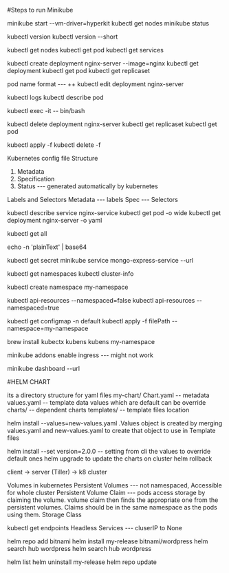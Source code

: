 #Steps to run Minikube 

minikube start --vm-driver=hyperkit
kubectl get nodes
minikube status

kubectl version
kubectl version --short

kubectl get nodes
kubectl get pod
kubectl get services

kubectl create deployment nginx-server --image=nginx
kubectl get deployment
kubectl get pod
kubectl get replicaset

pod name format --- <deploymentName>+<replicaSetHash>+<podId>
kubectl edit deployment nginx-server

kubectl logs <pod name>
kubectl describe pod <pod name>

kubectl exec -it <pod name> -- bin/bash

kubectl delete deployment nginx-server
kubectl get replicaset
kubectl get pod

kubectl apply -f <filepath>
kubectl delete -f <filepath>

Kubernetes config file Structure
1. Metadata
2. Specification
3. Status --- generated automatically by kubernetes

Labels and Selectors
Metadata --- labels
Spec --- Selectors

kubectl describe service nginx-service
kubectl get pod -o wide
kubectl get deployment nginx-server -o yaml

kubectl get all

echo -n 'plainText' | base64

kubectl get secret
minikube service mongo-express-service --url

kubectl get namespaces
kubectl cluster-info

kubectl create namespace my-namespace

kubectl api-resources --namespaced=false
kubectl api-resources --namespaced=true

kubectl get configmap -n default
kubectl apply -f filePath --namespace=my-namespace

brew install kubectx
kubens
kubens my-namespace

minikube addons enable ingress   --- might not work

minikube dashboard --url

#HELM CHART

its a directory structure for yaml files
my-chart/ 
    Chart.yaml  -- metadata
    values.yaml  -- template data values which are default can be override
    charts/   -- dependent charts
    templates/  -- template files location

helm install --values=new-values.yaml <chartName>
.Values object is created by merging values.yaml and new-values.yaml to create that object to use in Template files

helm install --set version=2.0.0   -- setting from cli the values to override default ones
helm upgrade <chartName>   to update the charts on cluster
helm rollback <chartName>

client  -> server (Tiller) -> k8 cluster

Volumes in kubernetes
Persistent Volumes  --- not namespaced, Accessible for whole cluster
Persistent Volume Claim  --- pods access storage by claiming the volume. volume claim then finds the appropriate one from the persistent volumes. Claims should be in the same namespace as the pods using them.
Storage Class

kubectl get endpoints
Headless Services --- cluserIP to None

helm repo add bitnami <repoUrl>
helm install my-release bitnami/wordpress
helm search hub wordpress
helm search hub wordpress

helm list
helm uninstall my-release
helm repo update
